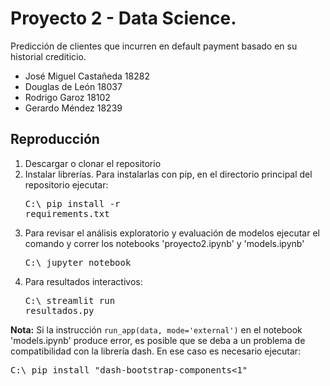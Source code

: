 # Proyecto 2 - Data Science.
Predicción de clientes que incurren en default payment basado en su historial crediticio.

* José Miguel Castañeda 18282
* Douglas de León       18037
* Rodrigo Garoz         18102
* Gerardo Méndez        18239

## Reproducción
1. Descargar o clonar el repositorio
2. Instalar librerías. Para instalarlas con pip, en el directorio principal del repositorio ejecutar: <pre>C:\ pip install -r requirements.txt</pre>
3. Para revisar el análisis exploratorio y evaluación de modelos ejecutar el comando y correr los notebooks 'proyecto2.ipynb' y 'models.ipynb'<pre>C:\ jupyter notebook</pre> 
5. Para resultados interactivos: <pre>C:\ streamlit run resultados.py</pre>

**Nota:** Si la instrucción `run_app(data, mode='external')` en el notebook 'models.ipynb' produce error, es posible que se deba a un problema de compatibilidad con la librería dash. En ese caso es necesario ejecutar: <pre>C:\ pip install "dash-bootstrap-components<1"</pre>
